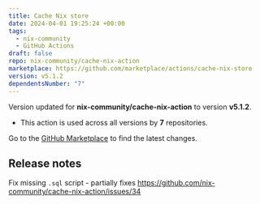 ```yaml
---
title: Cache Nix store
date: 2024-04-01 19:25:24 +00:00
tags:
  - nix-community
  - GitHub Actions
draft: false
repo: nix-community/cache-nix-action
marketplace: https://github.com/marketplace/actions/cache-nix-store
version: v5.1.2
dependentsNumber: "7"
---
```



Version updated for **nix-community/cache-nix-action** to version **v5.1.2**.
- This action is used across all versions by **7** repositories.

Go to the [GitHub Marketplace](https://github.com/marketplace/actions/cache-nix-store) to find the latest changes.

## Release notes

Fix missing `.sql` script - partially fixes https://github.com/nix-community/cache-nix-action/issues/34
